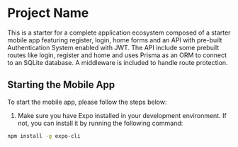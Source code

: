 # Project Name

This is a starter for a complete application ecosystem composed of a starter mobile app featuring register, login, home forms and an API with pre-built Authentication System enabled with JWT. The API include some prebuilt routes like login, register and home and uses Prisma as an ORM to connect to an SQLite database. A middleware is included to handle route protection.

## Starting the Mobile App

To start the mobile app, please follow the steps below:

1. Make sure you have Expo installed in your development environment. If not, you can install it by running the following command:

```bash
npm install -g expo-cli
```